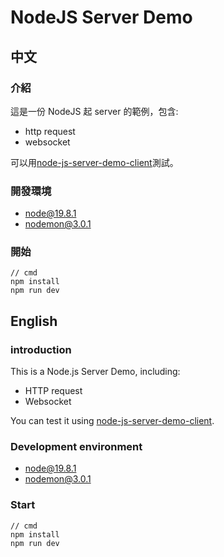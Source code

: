 # NodeJS Server Demo

## 中文

### 介紹

這是一份 NodeJS 起 server 的範例，包含:

- http request
- websocket

可以用[node-js-server-demo-client](https://github.com/smaragdinesapphire/node-js-server-demo-client)測試。

### 開發環境

- node@19.8.1
- nodemon@3.0.1

### 開始

```
// cmd
npm install
npm run dev
```

## English

### introduction

This is a Node.js Server Demo, including:

- HTTP request
- Websocket

You can test it using [node-js-server-demo-client](https://github.com/smaragdinesapphire/node-js-server-demo-client).

### Development environment

- node@19.8.1
- nodemon@3.0.1

### Start

```
// cmd
npm install
npm run dev
```
